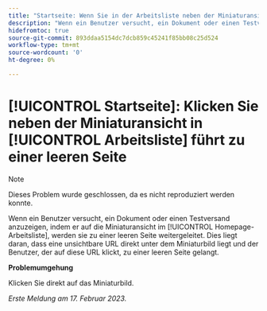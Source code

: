 ```yaml
---
title: "Startseite: Wenn Sie in der Arbeitsliste neben der Miniaturansicht klicken, wird eine leere Seite angezeigt."
description: "Wenn ein Benutzer versucht, ein Dokument oder einen Testversand durch Klicken auf die Miniaturansicht in der Arbeitsliste der Startseite anzuzeigen, wird er zu einer leeren Seite geleitet. Dies liegt daran, dass eine unsichtbare URL direkt unter dem Miniaturbild liegt und der Benutzer, der auf diese URL klickt, zu einer leeren Seite gelangt."
hidefromtoc: true
source-git-commit: 893ddaa5154dc7dcb859c45241f85bb08c25d524
workflow-type: tm+mt
source-wordcount: '0'
ht-degree: 0%

---
```



# [!UICONTROL Startseite]: Klicken Sie neben der Miniaturansicht in [!UICONTROL Arbeitsliste] führt zu einer leeren Seite

>[!NOTE]
>
>Dieses Problem wurde geschlossen, da es nicht reproduziert werden konnte.

Wenn ein Benutzer versucht, ein Dokument oder einen Testversand anzuzeigen, indem er auf die Miniaturansicht im [!UICONTROL Homepage-Arbeitsliste], werden sie zu einer leeren Seite weitergeleitet. Dies liegt daran, dass eine unsichtbare URL direkt unter dem Miniaturbild liegt und der Benutzer, der auf diese URL klickt, zu einer leeren Seite gelangt.

**Problemumgehung**

Klicken Sie direkt auf das Miniaturbild.

_Erste Meldung am 17. Februar 2023._

